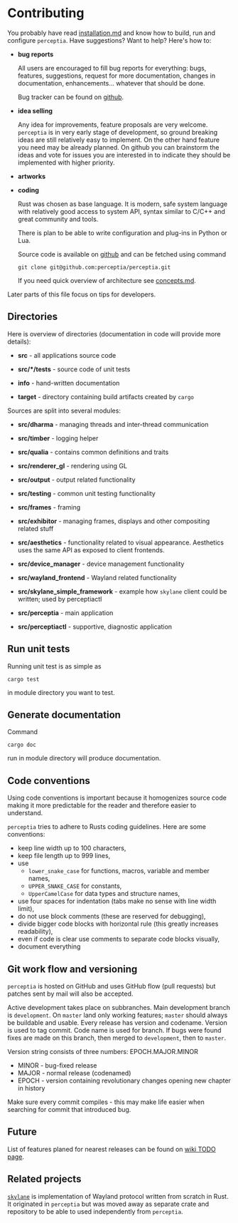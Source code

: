 Contributing
============

You probably have read [installation.md](./installation.md) and know how to build, run and configure
`perceptia`. Have suggestions? Want to help? Here's how to:

 * **bug reports**

   All users are encouraged to fill bug reports for everything: bugs, features, suggestions, request
   for more documentation, changes in documentation, enhancements... whatever that should be done.

   Bug tracker can be found on [github](https://github.com/perceptia/perceptia/issues).

 * **idea selling**

   Any idea for improvements, feature proposals are very welcome. `perceptia` is in very early stage
   of development, so ground breaking ideas are still relatively easy to implement. On the other
   hand feature you need may be already planned. On github you can brainstorm the ideas and vote for
   issues you are interested in to indicate they should be implemented with higher priority.

 * **artworks**

 * **coding**

   Rust was chosen as base language. It is modern, safe system language with relatively good access
   to system API, syntax similar to C/C++ and great community and tools.

   There is plan to be able to write configuration and plug-ins in Python or Lua.

   Source code is available on [github](https://github.com/perceptia/perceptia/) and can be fetched
   using command
   ```
   git clone git@github.com:perceptia/perceptia.git
   ```

   If you need quick overview of architecture see [concepts.md](./concepts.md).

Later parts of this file focus on tips for developers.

Directories
-----------

Here is overview of directories (documentation in code will provide more details):

 * **src** - all applications source code

 * **src/*/tests** - source code of unit tests

 * **info** - hand-written documentation

 * **target** - directory containing build artifacts created by `cargo`

Sources are split into several modules:

 * **src/dharma** - managing threads and inter-thread communication

 * **src/timber** - logging helper

 * **src/qualia** - contains common definitions and traits 

 * **src/renderer_gl** - rendering using GL

 * **src/output** - output related functionality

 * **src/testing** - common unit testing functionality

 * **src/frames** - framing

 * **src/exhibitor** - managing frames, displays and other compositing related stuff

 * **src/aesthetics** - functionality related to visual appearance. Aesthetics uses the same API as
   exposed to client frontends.

 * **src/device_manager** - device management functionality

 * **src/wayland_frontend** - Wayland related functionality

 * **src/skylane_simple_framework** - example how `skylane` client could be written; used by
   perceptiactl

 * **src/perceptia** - main application

 * **src/perceptiactl** - supportive, diagnostic application

Run unit tests
--------------

Running unit test is as simple as
```
cargo test
```
in module directory you want to test.

Generate documentation
----------------------

Command
```
cargo doc
```
run in module directory will produce documentation.

Code conventions
----------------

Using code conventions is important because it homogenizes source code making it more predictable
for the reader and therefore easier to understand.

`perceptia` tries to adhere to Rusts coding guidelines. Here are some conventions:

 * keep line width up to 100 characters,
 * keep file length up to 999 lines,
 * use
   - `lower_snake_case` for functions, macros, variable and member names,
   - `UPPER_SNAKE_CASE` for constants,
   - `UpperCamelCase` for data types and structure names,
 * use four spaces for indentation (tabs make no sense with line width limit),
 * do not use block comments (these are reserved for debugging),
 * divide bigger code blocks with horizontal rule (this greatly increases readability),
 * even if code is clear use comments to separate code blocks visually,
 * document everything

Git work flow and versioning
----------------------------

`perceptia` is hosted on GitHub and uses GitHub flow (pull requests) but patches sent by mail will
also be accepted.

Active development takes place on subbranches. Main development branch is `development`. On `master`
land only working features; `master` should always be buildable and usable. Every release has
version and codename. Version is used to tag commit. Code name is used for branch. If bugs were
found fixes are made on this branch, then merged to `development`, then to `master`.

Version string consists of three numbers: EPOCH.MAJOR.MINOR
 * MINOR - bug-fixed release
 * MAJOR - normal release (codenamed)
 * EPOCH - version containing revolutionary changes opening new chapter in history

Make sure every commit compiles - this may make life easier when searching for commit that
introduced bug.

Future
------

List of features planed for nearest releases can be found on [wiki TODO
page](https://github.com/perceptia/perceptia/wiki/TODO).

Related projects
----------------

[`skylane`](https://github.com/perceptia/skylane) is implementation of Wayland protocol written from
scratch in Rust. It originated in `perceptia` but was moved away as separate crate and repository
to be able to used independently from `perceptia`.
